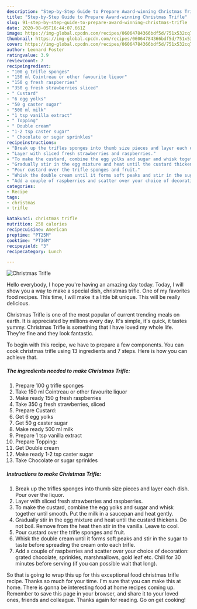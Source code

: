 ```yaml
---
description: "Step-by-Step Guide to Prepare Award-winning Christmas Trifle"
title: "Step-by-Step Guide to Prepare Award-winning Christmas Trifle"
slug: 91-step-by-step-guide-to-prepare-award-winning-christmas-trifle
date: 2020-08-05T16:44:07.661Z
image: https://img-global.cpcdn.com/recipes/06064784366bdf5d/751x532cq70/christmas-trifle-recipe-main-photo.jpg
thumbnail: https://img-global.cpcdn.com/recipes/06064784366bdf5d/751x532cq70/christmas-trifle-recipe-main-photo.jpg
cover: https://img-global.cpcdn.com/recipes/06064784366bdf5d/751x532cq70/christmas-trifle-recipe-main-photo.jpg
author: Leonard Foster
ratingvalue: 3.9
reviewcount: 7
recipeingredient:
- "100 g trifle sponges"
- "150 ml Cointreau or other favourite liquor"
- "150 g fresh raspberries"
- "350 g fresh strawberries sliced"
- " Custard"
- "6 egg yolks"
- "50 g caster sugar"
- "500 ml milk"
- "1 tsp vanilla extract"
- " Topping"
- " Double cream"
- "1-2 tsp caster sugar"
- " Chocolate or sugar sprinkles"
recipeinstructions:
- "Break up the trifles sponges into thumb size pieces and layer each dish. Pour over the liquor."
- "Layer with sliced fresh strawberries and raspberries."
- "To make the custard, combine the egg yolks and sugar and whisk together until smooth. Put the milk in a saucepan and heat gently."
- "Gradually stir in the egg mixture and heat until the custard thickens. Do not boil. Remove from the heat then stir in the vanilla. Leave to cool."
- "Pour custard over the trifle sponges and fruit."
- "Whisk the double cream until it forms soft peaks and stir in the sugar to taste before spreading the cream onto each trifle."
- "Add a couple of raspberries and scatter over your choice of decoration: grated chocolate, sprinkles, marshmallows, gold leaf etc. Chill for 30 minutes before serving (if you can possible wait that long)."
categories:
- Recipe
tags:
- christmas
- trifle

katakunci: christmas trifle 
nutrition: 250 calories
recipecuisine: American
preptime: "PT25M"
cooktime: "PT36M"
recipeyield: "3"
recipecategory: Lunch

---
```



![Christmas Trifle](https://img-global.cpcdn.com/recipes/06064784366bdf5d/751x532cq70/christmas-trifle-recipe-main-photo.jpg)

Hello everybody, I hope you're having an amazing day today. Today, I will show you a way to make a special dish, christmas trifle. One of my favorites food recipes. This time, I will make it a little bit unique. This will be really delicious.



Christmas Trifle is one of the most popular of current trending meals on earth. It is appreciated by millions every day. It's simple, it's quick, it tastes yummy. Christmas Trifle is something that I have loved my whole life. They're fine and they look fantastic.


To begin with this recipe, we have to prepare a few components. You can cook christmas trifle using 13 ingredients and 7 steps. Here is how you can achieve that.

<!--inarticleads1-->

##### The ingredients needed to make Christmas Trifle:

1. Prepare 100 g trifle sponges
1. Take 150 ml Cointreau or other favourite liquor
1. Make ready 150 g fresh raspberries
1. Take 350 g fresh strawberries, sliced
1. Prepare  Custard:
1. Get 6 egg yolks
1. Get 50 g caster sugar
1. Make ready 500 ml milk
1. Prepare 1 tsp vanilla extract
1. Prepare  Topping:
1. Get  Double cream
1. Make ready 1-2 tsp caster sugar
1. Take  Chocolate or sugar sprinkles




<!--inarticleads2-->

##### Instructions to make Christmas Trifle:

1. Break up the trifles sponges into thumb size pieces and layer each dish. Pour over the liquor.
1. Layer with sliced fresh strawberries and raspberries.
1. To make the custard, combine the egg yolks and sugar and whisk together until smooth. Put the milk in a saucepan and heat gently.
1. Gradually stir in the egg mixture and heat until the custard thickens. Do not boil. Remove from the heat then stir in the vanilla. Leave to cool.
1. Pour custard over the trifle sponges and fruit.
1. Whisk the double cream until it forms soft peaks and stir in the sugar to taste before spreading the cream onto each trifle.
1. Add a couple of raspberries and scatter over your choice of decoration: grated chocolate, sprinkles, marshmallows, gold leaf etc. Chill for 30 minutes before serving (if you can possible wait that long).




So that is going to wrap this up for this exceptional food christmas trifle recipe. Thanks so much for your time. I'm sure that you can make this at home. There is gonna be interesting food at home recipes coming up. Remember to save this page in your browser, and share it to your loved ones, friends and colleague. Thanks again for reading. Go on get cooking!
